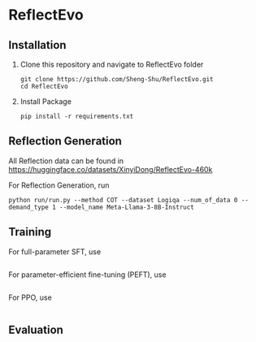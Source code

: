# ReflectEvo
## Installation
1. Clone this repository and navigate to ReflectEvo folder
   ```
   git clone https://github.com/Sheng-Shu/ReflectEvo.git
   cd ReflectEvo
   ```
2. Install Package
   ```
   pip install -r requirements.txt
   ``` 
## Reflection Generation
All Reflection data can be found in https://huggingface.co/datasets/XinyiDong/ReflectEvo-460k

For Reflection Generation, run
```
python run/run.py --method COT --dataset Logiqa --num_of_data 0 --demand_type 1 --model_name Meta-Llama-3-8B-Instruct
```

## Training

For full-parameter SFT, use
```
```

For parameter-efficient fine-tuning (PEFT), use
```
```
For PPO, use
```
```

## Evaluation
